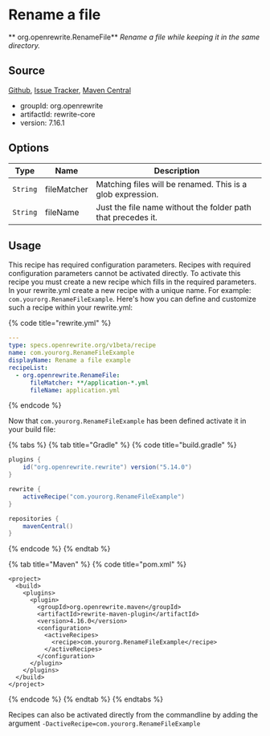 # Rename a file

** org.openrewrite.RenameFile**
_Rename a file while keeping it in the same directory._

## Source

[Github](https://github.com/openrewrite/rewrite), [Issue Tracker](https://github.com/openrewrite/rewrite/issues), [Maven Central](https://search.maven.org/artifact/org.openrewrite/rewrite-core/7.16.1/jar)

* groupId: org.openrewrite
* artifactId: rewrite-core
* version: 7.16.1

## Options

| Type | Name | Description |
| -- | -- | -- |
| `String` | fileMatcher | Matching files will be renamed. This is a glob expression. |
| `String` | fileName | Just the file name without the folder path that precedes it. |


## Usage

This recipe has required configuration parameters. Recipes with required configuration parameters cannot be activated directly. To activate this recipe you must create a new recipe which fills in the required parameters. In your rewrite.yml create a new recipe with a unique name. For example: `com.yourorg.RenameFileExample`.
Here's how you can define and customize such a recipe within your rewrite.yml:

{% code title="rewrite.yml" %}
```yaml
---
type: specs.openrewrite.org/v1beta/recipe
name: com.yourorg.RenameFileExample
displayName: Rename a file example
recipeList:
  - org.openrewrite.RenameFile:
      fileMatcher: **/application-*.yml
      fileName: application.yml
```
{% endcode %}


Now that `com.yourorg.RenameFileExample` has been defined activate it in your build file:

{% tabs %}
{% tab title="Gradle" %}
{% code title="build.gradle" %}
```groovy
plugins {
    id("org.openrewrite.rewrite") version("5.14.0")
}

rewrite {
    activeRecipe("com.yourorg.RenameFileExample")
}

repositories {
    mavenCentral()
}

```
{% endcode %}
{% endtab %}

{% tab title="Maven" %}
{% code title="pom.xml" %}
```markup
<project>
  <build>
    <plugins>
      <plugin>
        <groupId>org.openrewrite.maven</groupId>
        <artifactId>rewrite-maven-plugin</artifactId>
        <version>4.16.0</version>
        <configuration>
          <activeRecipes>
            <recipe>com.yourorg.RenameFileExample</recipe>
          </activeRecipes>
        </configuration>
      </plugin>
    </plugins>
  </build>
</project>
```
{% endcode %}
{% endtab %}
{% endtabs %}

Recipes can also be activated directly from the commandline by adding the argument `-DactiveRecipe=com.yourorg.RenameFileExample`
